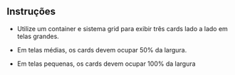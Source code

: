 ## Instruções

 - Utilize um container e sistema grid para exibir três cards lado a lado em telas grandes.

 - Em telas médias, os cards devem ocupar 50% da largura.

 - Em telas pequenas, os cards devem ocupar 100% da largura